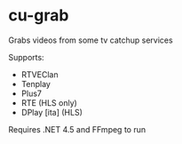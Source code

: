 # cu-grab
Grabs videos from some tv catchup services

Supports:
+ RTVEClan
+ Tenplay
+ Plus7
+ RTE (HLS only)
+ DPlay [ita] (HLS)
	
Requires .NET 4.5 and FFmpeg to run
